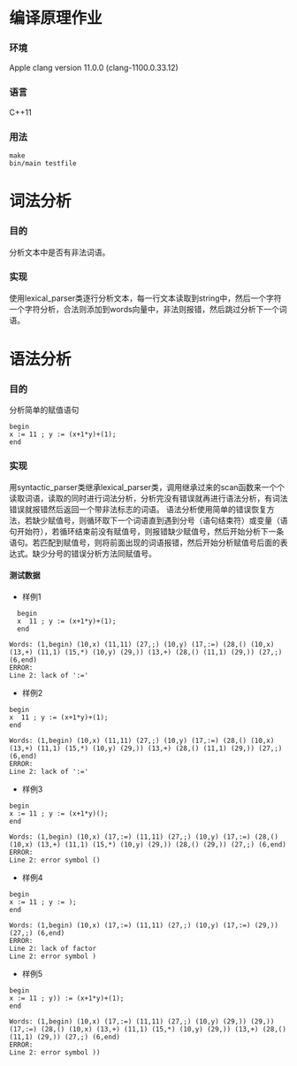 # 编译原理作业
### 环境
Apple clang version 11.0.0 (clang-1100.0.33.12)
### 语言
C++11
### 用法
```shell
make
bin/main testfile
```
# 词法分析
### 目的
分析文本中是否有非法词语。
### 实现
使用lexical_parser类逐行分析文本，每一行文本读取到string中，然后一个字符一个字符分析，合法则添加到words向量中，非法则报错，然后跳过分析下一个词语。
# 语法分析
### 目的
分析简单的赋值语句
```
begin
x := 11 ; y := (x+1*y)+(1);
end
```
### 实现
用syntactic_parser类继承lexical_parser类，调用继承过来的scan函数来一个个读取词语，读取的同时进行词法分析，分析完没有错误就再进行语法分析，有词法错误就报错然后返回一个带非法标志的词语。
语法分析使用简单的错误恢复方法，若缺少赋值号，则循环取下一个词语直到遇到分号（语句结束符）或变量（语句开始符），若循环结束前没有赋值号，则报错缺少赋值号，然后开始分析下一条语句。若匹配到赋值号，则将前面出现的词语报错，然后开始分析赋值号后面的表达式。缺少分号的错误分析方法同赋值号。
#### 测试数据
- 样例1
```
  begin
  x  11 ; y := (x+1*y)+(1);
  end
```

```
Words: (1,begin) (10,x) (11,11) (27,;) (10,y) (17,:=) (28,() (10,x) (13,+) (11,1) (15,*) (10,y) (29,)) (13,+) (28,() (11,1) (29,)) (27,;) (6,end) 
ERROR:
Line 2: lack of ':='
```
- 样例2
```
begin
x  11 ; y := (x+1*y)+(1);
end
```
```
Words: (1,begin) (10,x) (11,11) (27,;) (10,y) (17,:=) (28,() (10,x) (13,+) (11,1) (15,*) (10,y) (29,)) (13,+) (28,() (11,1) (29,)) (27,;) (6,end) 
ERROR:
Line 2: lack of ':='
```
- 样例3
```
begin
x := 11 ; y := (x+1*y)();
end
```
```
Words: (1,begin) (10,x) (17,:=) (11,11) (27,;) (10,y) (17,:=) (28,() (10,x) (13,+) (11,1) (15,*) (10,y) (29,)) (28,() (29,)) (27,;) (6,end) 
ERROR:
Line 2: error symbol ()
```
- 样例4
```
begin
x := 11 ; y := );
end
```
```
Words: (1,begin) (10,x) (17,:=) (11,11) (27,;) (10,y) (17,:=) (29,)) (27,;) (6,end) 
ERROR:
Line 2: lack of factor
Line 2: error symbol )
```
- 样例5
```
begin
x := 11 ; y)) := (x+1*y)+(1);
end
```
```
Words: (1,begin) (10,x) (17,:=) (11,11) (27,;) (10,y) (29,)) (29,)) (17,:=) (28,() (10,x) (13,+) (11,1) (15,*) (10,y) (29,)) (13,+) (28,() (11,1) (29,)) (27,;) (6,end) 
ERROR:
Line 2: error symbol ))
```
